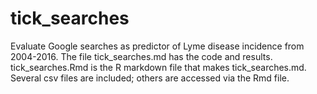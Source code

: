 # tick_searches
Evaluate Google searches as predictor of Lyme disease incidence from 2004-2016. The file tick_searches.md has the code and results. tick_searches.Rmd is the R markdown file that makes tick_searches.md. Several csv files are included; others are accessed via the Rmd file. 